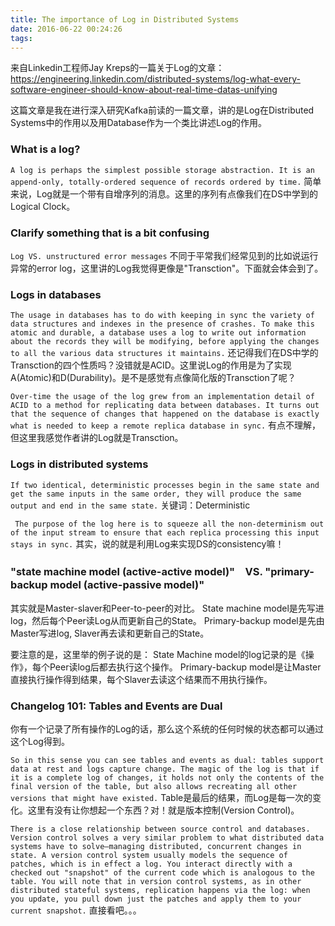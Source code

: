 ```yaml
---
title: The importance of Log in Distributed Systems
date: 2016-06-22 00:24:26
tags:
---
```

来自Linkedin工程师Jay Kreps的一篇关于Log的文章：
https://engineering.linkedin.com/distributed-systems/log-what-every-software-engineer-should-know-about-real-time-datas-unifying

这篇文章是我在进行深入研究Kafka前读的一篇文章，讲的是Log在Distributed Systems中的作用以及用Database作为一个类比讲述Log的作用。

### What is a log?
`A log is perhaps the simplest possible storage abstraction. It is an append-only, totally-ordered sequence of records ordered by time.`
简单来说，Log就是一个带有自增序列的消息。这里的序列有点像我们在DS中学到的Logical Clock。

### Clarify something that is a bit confusing
`Log VS. unstructured error messages`
不同于平常我们经常见到的比如说运行异常的error log，这里讲的Log我觉得更像是"Transction"。下面就会体会到了。

### Logs in databases
`The usage in databases has to do with keeping in sync the variety of data structures and indexes in the presence of crashes. To make this atomic and durable, a database uses a log to write out information about the records they will be modifying, before applying the changes to all the various data structures it maintains.`
还记得我们在DS中学的Transction的四个性质吗？没错就是ACID。这里说Log的作用是为了实现A(Atomic)和D(Durability)。是不是感觉有点像简化版的Transction了呢？

`Over-time the usage of the log grew from an implementation detail of ACID to a method for replicating data between databases. It turns out that the sequence of changes that happened on the database is exactly what is needed to keep a remote replica database in sync.`
有点不理解，但这里我感觉作者讲的Log就是Transction。

### Logs in distributed systems
`If two identical, deterministic processes begin in the same state and get the same inputs in the same order, they will produce the same output and end in the same state.`
关键词：Deterministic

` The purpose of the log here is to squeeze all the non-determinism out of the input stream to ensure that each replica processing this input stays in sync.`
其实，说的就是利用Log来实现DS的consistency嘛！

### "state machine model (active-active model)"　VS. "primary-backup model (active-passive model)"
其实就是Master-slaver和Peer-to-peer的对比。
State machine model是先写进log，然后每个Peer读Log从而更新自己的State。
Primary-backup model是先由Master写进log, Slaver再去读和更新自己的State。

要注意的是，这里举的例子说的是：
State Machine model的log记录的是《操作》，每个Peer读log后都去执行这个操作。
Primary-backup model是让Master直接执行操作得到结果，每个Slaver去读这个结果而不用执行操作。

### Changelog 101: Tables and Events are Dual
你有一个记录了所有操作的Log的话，那么这个系统的任何时候的状态都可以通过这个Log得到。

`So in this sense you can see tables and events as dual: tables support data at rest and logs capture change. The magic of the log is that if it is a complete log of changes, it holds not only the contents of the final version of the table, but also allows recreating all other versions that might have existed.`
Table是最后的结果，而Log是每一次的变化。这里有没有让你想起一个东西？对！就是版本控制(Version Control)。

`There is a close relationship between source control and databases. Version control solves a very similar problem to what distributed data systems have to solve—managing distributed, concurrent changes in state. A version control system usually models the sequence of patches, which is in effect a log. You interact directly with a checked out "snapshot" of the current code which is analogous to the table. You will note that in version control systems, as in other distributed stateful systems, replication happens via the log: when you update, you pull down just the patches and apply them to your current snapshot.`
直接看吧。。。
